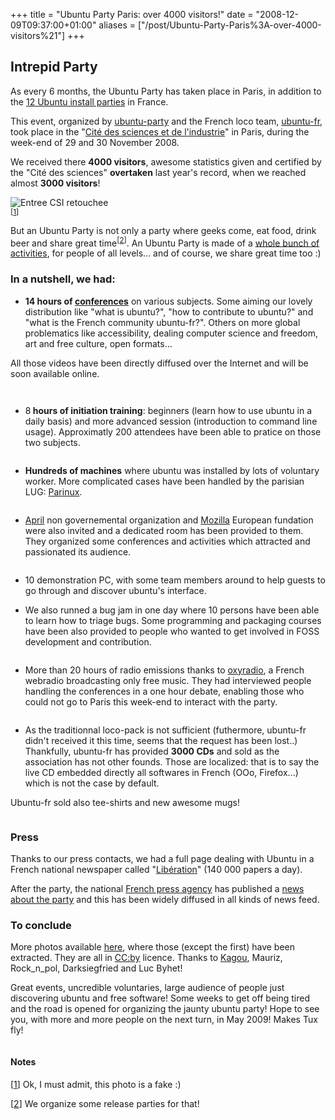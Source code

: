 +++
title = "Ubuntu Party Paris: over 4000 visitors!"
date = "2008-12-09T09:37:00+01:00"
aliases = ["/post/Ubuntu-Party-Paris%3A-over-4000-visitors%21"]
+++
    <h2>Intrepid Party</h2>


<p>As every 6 months, the Ubuntu Party has taken place in Paris, in addition to the <a href="http://www.ubuntu-party.org/" hreflang="fr">12 Ubuntu install parties</a> in France.<br></p>


<p>This event, organized by <a href="http://www.ubuntu-party.org/paris/" hreflang="fr">ubuntu-party</a> and the French loco team, <a href="http://www.ubuntu-fr.org/" hreflang="fr">ubuntu-fr</a>, took place in the "<a href="http://www.cite-sciences.fr/english/indexFLASH.php" hreflang="en">Cité des sciences et de l'industrie</a>" in Paris, during the week-end of 29 and 30 November 2008.</p>


<p>We received there <strong>4000 visitors</strong>, awesome statistics given and certified by the "Cité des sciences" <strong>overtaken</strong> last year's record, when we reached almost <strong>3000 visitors</strong>!</p>


<p><img src="/public/Ubuntu_Party/.citescience_m.jpg" alt="Entree CSI retouchee" style="display:block;margin:0 auto" title="Entree CSI retouchee, déc. 2008"><sup>[<a href="#pnote-21-1">1</a>]</sup><p>


<p>But an Ubuntu Party is not only a party where geeks come, eat food, drink beer and share great time<sup>[<a href="#pnote-21-2">2</a>]</sup>. An Ubuntu Party is made of a <a href="http://www.ubuntu-party.org/paris/programme.php" hreflang="fr">whole bunch of activities</a>, for people of all levels... and of course, we share great time too :)<p>


<h3>In a nutshell, we had:</h3>
<ul>
<li><strong>14 hours of <a href="http://www.ubuntu-party.org/conferences/" hreflang="fr">conferences</a></strong> on various subjects. Some aiming our lovely distribution like "what is ubuntu?", "how to contribute to ubuntu?" and "what is the French community ubuntu-fr?". Others on more global problematics like accessibility, dealing computer science and freedom, art and free culture, open formats...</li>
</ul>

<p>All those videos have been directly diffused over the Internet and will be soon available online.</p>


<p><img src="http://farm4.static.flickr.com/3056/3091022880_a1c4558c71.jpg?v=0" alt=""></p>


<p><img src="http://farm4.static.flickr.com/3061/3068567074_6a3d24e7f5.jpg?v=0" alt=""></p>

<ul>
<li>8<strong> hours of initiation training</strong>: beginners (learn how to use ubuntu in a daily basis) and more advanced session (introduction to command line usage). Approximatly 200 attendees have been able to pratice on those two subjects.</li>
</ul>

<p><img src="http://www.ubuntu-party.org/party-files/FR/20081129/photos/rocknpol/.medium_500/DSC_4012.JPG" alt=""></p>

<ul>
<li><strong>Hundreds of machines</strong> where ubuntu was installed by lots of voluntary worker. More complicated cases have been handled by the parisian LUG: <a href="http://www.parinux.org/" hreflang="fr">Parinux</a>.</li>
</ul>

<p><img src="http://farm4.static.flickr.com/3275/3090194747_6cc15e8ce4.jpg?v=0/" alt=""></p>

<ul>
<li><a href="/post/www.april.org" hreflang="fr">April</a> non governemental organization and <a href="http://www.mozilla-europe.org/en/" hreflang="en">Mozilla</a> European fundation were also invited and a dedicated room has been provided to them. They organized some conferences and activities which attracted and passionated its audience.</li>
</ul>

<p><img src="http://www.ubuntu-party.org/party-files/FR/20081129/photos/darksiegfried/.medium_500/dsc_0054.JPG" alt=""></p>

<ul>
<li>10 demonstration PC, with some team members around to help guests to go through and discover ubuntu's interface.</li>
</ul>
<ul>
<li>We also runned a bug jam in one day where 10 persons have been able to learn how to triage bugs. Some programming and packaging courses have been also provided to people who wanted to get involved in FOSS development and contribution.</li>
</ul>

<p><img src="http://farm4.static.flickr.com/3050/3068567374_9505b5e9c0.jpg?v=0" alt=""></p>

<ul>
<li>More than 20 hours of radio emissions thanks to <a href="http://www.oxyradio.net/" hreflang="fr">oxyradio</a>, a French webradio broadcasting only free music. They had interviewed people handling the conferences in a one hour debate, enabling those who could not go to Paris this week-end to interact with the party.</li>
</ul>

<p><img src="http://www.ubuntu-party.org/party-files/FR/20081129/photos/rocknpol/.medium_500/DSC_4131.JPG" alt=""></p>

<ul>
<li>As the traditionnal loco-pack is not sufficient (futhermore, ubuntu-fr didn't received it this time, seems that the request has been lost..) Thankfully, ubuntu-fr has provided <strong>3000 CDs</strong> and sold as the association has not other founds. Those are localized: that is to say the live CD embedded directly all softwares in French (OOo, Firefox...) which is not the case by default.</li>
</ul>
<p>Ubuntu-fr sold also tee-shirts and new awesome mugs!</p>


<p><img src="http://blog.kagou.fr/public/ubuntu-fr/mugs/.IMG_1255_m.jpg" alt=""></p>


<h3>Press</h3>



<p>Thanks to our press contacts, we had a full page dealing with Ubuntu in a French national newspaper called "<a href="http://www.liberation.fr/" hreflang="fr">Libération</a>" (140 000 papers a day).
<img src="http://www.framablog.org/public/divers/webshot/screenshot_liberation.jpg" alt=""></p>


<p>After the party, the national <a href="http://www.afp.com/afpcom/en" hreflang="en">French press agency</a> has published a <a href="http://www.google.com/hostednews/afp/article/ALeqM5gvFsZoOnEGaNXFcXhIqps6TyZHuA" hreflang="fr">news about the party</a> and this has been widely diffused in all kinds of news feed.</p>


<h3>To conclude</h3>

<p>More photos available <a href="http://www.ubuntu-party.org/retombees.php" hreflang="fr">here</a>, where those (except the first) have been extracted. They are all in <a href="http://creativecommons.org/licenses/by/2.0/fr/" hreflang="fr">CC:by</a> licence. Thanks to <a href="http://blog.kagou.fr" hreflang="fr">Kagou</a>, Mauriz, Rock_n_pol, Darksiegfried and Luc Byhet!</p>


<p>Great events, uncredible voluntaries, large audience of people just discovering ubuntu and free software! Some weeks to get off being tired and the road is opened for organizing the jaunty ubuntu party! Hope to see you, with more and more people on the next turn, in May 2009!
Makes Tux fly!</p>


<p><img src="http://farm4.static.flickr.com/3146/3090157745_eab49ba2c4.jpg?v=0" alt=""></p>
<div><h4>Notes</h4>
<p>[<a href="#rev-pnote-21-1">1</a>] Ok, I must admit, this photo is a fake :)<p>
<p>[<a href="#rev-pnote-21-2">2</a>] We organize some release parties for that!</p><div>